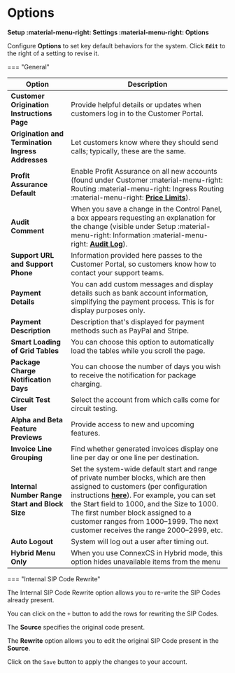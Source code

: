# Options

**Setup :material-menu-right: Settings :material-menu-right: Options**

Configure **Options** to set key default behaviors for the system. Click **`Edit`** to the right of a setting to revise it.

=== "General"

|Option|Description|
|---|---|
|**Customer Origination Instructions Page**|Provide helpful details or updates when customers log in to the Customer Portal.|
|**Origination and Termination Ingress Addresses**|Let customers know where they should send calls; typically, these are the same.|
|**Profit Assurance Default**|Enable Profit Assurance on all new accounts (found under Customer :material-menu-right: Routing :material-menu-right: Ingress Routing :material-menu-right: [**Price Limits**](https://docs.connexcs.com/customer/routing/#price-limits)).|
|**Audit Comment**|When you save a change in the Control Panel, a box appears requesting an explanation for the change (visible under Setup :material-menu-right: Information :material-menu-right: [**Audit Log**](https://docs.connexcs.com/setup/information/audit-log/)).|
|**Support URL and Support Phone**|Information provided here passes to the Customer Portal, so customers know how to contact your support teams.|
|**Payment Details**|You can add custom messages and display details such as bank account information, simplifying the payment process. This is for display purposes only.|
|**Payment Description**|Description that's displayed for payment methods such as PayPal and Stripe.|
|**Smart Loading of Grid Tables**|You can choose this option to automatically load the tables while you scroll the page.|
|**Package Charge Notification Days**|You can choose the number of days you wish to receive the notification for package charging.|
|**Circuit Test User**|Select the account from which calls come for circuit testing.|
|**Alpha and Beta Feature Previews**|Provide access to new and upcoming features.|
|**Invoice Line Grouping**|Find whether generated invoices display one line per day or one line per destination.|
|**Internal Number Range Start and Block Size**|Set the system-wide default start and range of private number blocks, which are then assigned to customers (per configuration instructions **[here](https://docs.connexcs.com/customer/main/#internal-number-block)**). For example, you can set the Start field to 1000, and the Size to 1000. The first number block assigned to a customer ranges from 1000–1999. The next customer receives the range 2000–2999, etc.|
|**Auto Logout**|System will log out a user after timing out.|
|**Hybrid Menu Only**|When you use ConnexCS in Hybrid mode, this option hides unavailable items from the menu|

=== "Internal SIP Code Rewrite"

The Internal SIP Code Rewrite option allows you to re-write the SIP Codes already present.

You can click on the `+` button to add the rows for rewriting the SIP Codes.

The **Source** specifies the original code present.

The **Rewrite** option allows you to edit the original SIP Code present in the **Source**.

Click on the `Save` button to apply the changes to your account.
